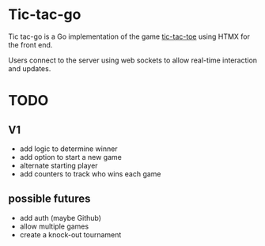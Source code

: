 # Tic-tac-go

Tic tac-go is a Go implementation of the game [tic-tac-toe](https://en.wikipedia.org/wiki/Tic-tac-toe) using HTMX for the front end.

Users connect to the server using web sockets to allow real-time interaction and updates.

# TODO
## V1
- add logic to determine winner
- add option to start a new game
- alternate starting player
- add counters to track who wins each game

## possible futures
- add auth (maybe Github)
- allow multiple games
- create a knock-out tournament
